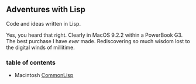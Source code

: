 ## Adventures with Lisp

Code and ideas written in Lisp.

Yes, you heard that right. Clearly in MacOS 9.2.2 within a PowerBook G3. The best purchase I have _ever_ made. Rediscovering so much wisdom lost to the digital winds of millitime.

### table of contents

* Macintosh [CommonLisp](/maclisp/README.md)

